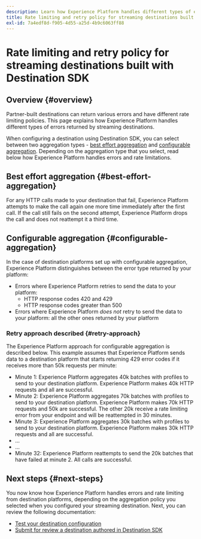 ```yaml
---
description: Learn how Experience Platform handles different types of errors returned by streaming destinations and how it retries to send data to the destination platform.
title: Rate limiting and retry policy for streaming destinations built with Destination SDK
exl-id: 7a4edf8d-f905-4d55-a25d-4b9c6063ff88
---
```

# Rate limiting and retry policy for streaming destinations built with Destination SDK

## Overview {#overview}

Partner-built destinations can return various errors and have different rate limiting policies. This page explains how Experience Platform handles different types of errors returned by streaming destinations.

When configuring a destination using Destination SDK, you can select between two aggregation types - [best effort aggregation](/help/destinations/destination-sdk/destination-configuration.md#best-effort-aggregation) and [configurable aggregation](/help/destinations/destination-sdk/destination-configuration.md#configurable-aggregation). Depending on the aggregation type that you select, read below how Experience Platform handles errors and rate limitations.

## Best effort aggregation {#best-effort-aggregation}

For any HTTP calls made to your destination that fail, Experience Platform attempts to make the call again one more time immediately after the first call. If the call still fails on the second attempt, Experience Platform drops the call and does not reattempt it a third time.

## Configurable aggregation {#configurable-aggregation}

In the case of destination platforms set up with configurable aggregation, Experience Platform distinguishes between the error type returned by your platform:

* Errors where Experience Platform retries to send the data to your platform:
  * HTTP response codes 420 and 429
  * HTTP response codes greater than 500
* Errors where Experience Platform *does not* retry to send the data to your platform: all the other ones returned by your platform

### Retry approach described {#retry-approach}

The Experience Platform approach for configurable aggregation is described below. This example assumes that Experience Platform sends data to a destination platform that starts returning 429 error codes if it receives more than 50k requests per minute:

* Minute 1: Experience Platform aggregates 40k batches with profiles to send to your destination platform. Experience Platform makes 40k HTTP requests and all are successful.
* Minute 2: Experience Platform aggregates 70k batches with profiles to send to your destination platform. Experience Platform makes 70k HTTP requests and 50k are successful. The other 20k receive a rate limiting error from your endpoint and will be reattempted in 30 minutes.
* Minute 3: Experience Platform aggregates 30k batches with profiles to send to your destination platform. Experience Platform makes 30k HTTP requests and all are successful.
* ...
* ...
* Minute 32: Experience Platform reattempts to send the 20k batches that have failed at minute 2. All calls are successful.

## Next steps {#next-steps}

You now know how Experience Platform handles errors and rate limiting from destination platforms, depending on the aggregation policy you selected when you configured your streaming destination. Next, you can review the following documentation:

* [Test your destination configuration](/help/destinations/destination-sdk/test-destination.md)
* [Submit for review a destination authored in Destination SDK](/help/destinations/destination-sdk/submit-destination.md)
